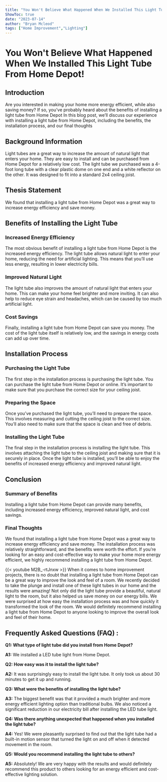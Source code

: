 ```yaml
---
title: "You Won't Believe What Happened When We Installed This Light Tube From Home Depot!"
ShowToc: true 
date: "2023-07-14"
author: "Bryan Mcleod" 
tags: ["Home Improvement","Lighting"]
---
```

# You Won't Believe What Happened When We Installed This Light Tube From Home Depot!

## Introduction

Are you interested in making your home more energy efficient, while also saving money? If so, you’ve probably heard about the benefits of installing a light tube from Home Depot In this blog post, we’ll discuss our experience with installing a light tube from Home Depot, including the benefits, the installation process, and our final thoughts 

## Background Information

Light tubes are a great way to increase the amount of natural light that enters your home. They are easy to install and can be purchased from Home Depot for a relatively low cost. The light tube we purchased was a 4-foot long tube with a clear plastic dome on one end and a white reflector on the other. It was designed to fit into a standard 2x4 ceiling joist. 

## Thesis Statement

We found that installing a light tube from Home Depot was a great way to increase energy efficiency and save money.

## Benefits of Installing the Light Tube

### Increased Energy Efficiency

The most obvious benefit of installing a light tube from Home Depot is the increased energy efficiency. The light tube allows natural light to enter your home, reducing the need for artificial lighting. This means that you’ll use less energy, resulting in lower electricity bills. 

### Improved Natural Light

The light tube also improves the amount of natural light that enters your home. This can make your home feel brighter and more inviting. It can also help to reduce eye strain and headaches, which can be caused by too much artificial light. 

### Cost Savings

Finally, installing a light tube from Home Depot can save you money. The cost of the light tube itself is relatively low, and the savings in energy costs can add up over time. 

## Installation Process

### Purchasing the Light Tube

The first step in the installation process is purchasing the light tube. You can purchase the light tube from Home Depot or online. It’s important to make sure that you purchase the correct size for your ceiling joist. 

### Preparing the Space

Once you’ve purchased the light tube, you’ll need to prepare the space. This involves measuring and cutting the ceiling joist to the correct size. You’ll also need to make sure that the space is clean and free of debris. 

### Installing the Light Tube

The final step in the installation process is installing the light tube. This involves attaching the light tube to the ceiling joist and making sure that it is securely in place. Once the light tube is installed, you’ll be able to enjoy the benefits of increased energy efficiency and improved natural light. 

## Conclusion

### Summary of Benefits

Installing a light tube from Home Depot can provide many benefits, including increased energy efficiency, improved natural light, and cost savings. 

### Final Thoughts

We found that installing a light tube from Home Depot was a great way to increase energy efficiency and save money. The installation process was relatively straightforward, and the benefits were worth the effort. If you’re looking for an easy and cost-effective way to make your home more energy efficient, we highly recommend installing a light tube from Home Depot.

{{< youtube M2B_-rtJnxw >}} 
When it comes to home improvement projects, there is no doubt that installing a light tube from Home Depot can be a great way to improve the look and feel of a room. We recently decided to take the plunge and install one of these light tubes in our home and the results were amazing! Not only did the light tube provide a beautiful, natural light to the room, but it also helped us save money on our energy bills. We were surprised at how easy the installation process was and how quickly it transformed the look of the room. We would definitely recommend installing a light tube from Home Depot to anyone looking to improve the overall look and feel of their home.

## Frequently Asked Questions (FAQ) :
**Q1: What type of light tube did you install from Home Depot?**

**A1:** We installed a LED tube light from Home Depot.

**Q2: How easy was it to install the light tube?**

**A2:** It was surprisingly easy to install the light tube. It only took us about 30 minutes to get it up and running.

**Q3: What were the benefits of installing the light tube?**

**A3:** The biggest benefit was that it provided a much brighter and more energy efficient lighting option than traditional bulbs. We also noticed a significant reduction in our electricity bill after installing the LED tube light.

**Q4: Was there anything unexpected that happened when you installed the light tube?**

**A4:** Yes! We were pleasantly surprised to find out that the light tube had a built-in motion sensor that turned the light on and off when it detected movement in the room.

**Q5: Would you recommend installing the light tube to others?**

**A5:** Absolutely! We are very happy with the results and would definitely recommend this product to others looking for an energy efficient and cost-effective lighting solution.



